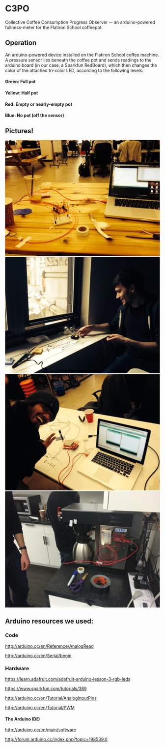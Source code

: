 C3PO
===========

Collective Coffee Consumption Progress Observer -- an arduino-powered fullness-meter for the Flatiron School coffeepot.

## Operation

An arduino-powered device installed on the Flatiron School coffee machine. A pressure sensor lies beneath the coffee pot and sends readings to the arduino board (in our case, a Sparkfun RedBoard), which then changes the color of the attached tri-color LED, according to the following levels:

#### Green: Full pot
#### Yellow: Half pot
#### Red: Empty or nearly-empty pot
#### Blue: No pot (off the sensor)

## Pictures!

![Workstation](/images/workstation.jpg "Workstation")
![Eugene Soldering](/images/eugene_soldering.jpg "Eugene Soldering")
![Prashant Sketching](/images/prashant_sketching.jpg "Prashant Sketching")
![Installing](/images/installing.jpg "Installing")

## Arduino resources we used:

### Code
http://arduino.cc/en/Reference/AnalogRead

http://arduino.cc/en/Serial/begin

### Hardware
https://learn.adafruit.com/adafruit-arduino-lesson-3-rgb-leds

https://www.sparkfun.com/tutorials/389

http://arduino.cc/en/Tutorial/AnalogInputPins

http://arduino.cc/en/Tutorial/PWM

#### The Arduino IDE:
http://arduino.cc/en/main/software

http://forum.arduino.cc/index.php?topic=198539.0